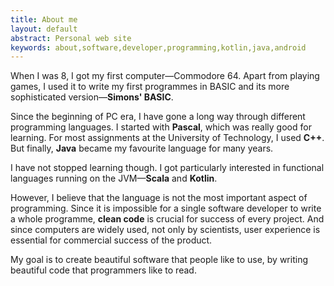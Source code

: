 ```yaml
---
title: About me
layout: default
abstract: Personal web site
keywords: about,software,developer,programming,kotlin,java,android
---
```


When I was&nbsp;8, I got my first computer—Commodore&nbsp;64.
Apart from playing games, I used it to write my first programmes in BASIC and its more sophisticated version—**Simons' BASIC**.

Since the beginning of PC era, I have gone a long way through different programming languages.
I started with **Pascal**, which was really good for learning. For most assignments at the University of Technology, I used **C++**.
But finally, **Java** became my favourite language for many years.

I have not stopped learning though. I got particularly interested in functional languages running on the JVM—**Scala** and **Kotlin**.

However, I believe that the language is not the most important aspect of programming.
Since it is impossible for a single software developer to write a whole programme, **clean code** is crucial for success of every project.
And since computers are widely used, not only by scientists, user experience is essential for commercial success of the product.

My goal is to create beautiful software that people like to use, by writing beautiful code that programmers like to read.
